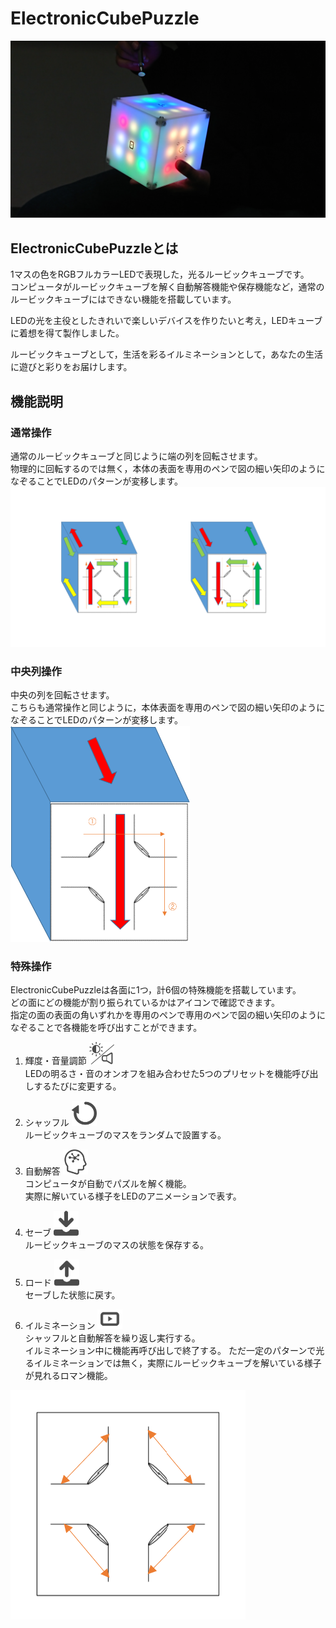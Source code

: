 # ElectronicCubePuzzle
![ElectronicCubePuzzle](./image/ECP.jpg)
## ElectronicCubePuzzleとは
1マスの色をRGBフルカラーLEDで表現した，光るルービックキューブです。  
コンピュータがルービックキューブを解く自動解答機能や保存機能など，通常のルービックキューブにはできない機能を搭載しています。

LEDの光を主役としたきれいで楽しいデバイスを作りたいと考え，LEDキューブに着想を得て製作しました。

ルービックキューブとして，生活を彩るイルミネーションとして，あなたの生活に遊びと彩りをお届けします。
## 機能説明
### 通常操作
通常のルービックキューブと同じように端の列を回転させます。  
物理的に回転するのでは無く，本体の表面を専用のペンで図の細い矢印のようになぞることでLEDのパターンが変移します。  
![basic_operation](./image/basic_operation.png)  
### 中央列操作
中央の列を回転させます。  
こちらも通常操作と同じように，本体表面を専用のペンで図の細い矢印のようになぞることでLEDのパターンが変移します。  
![center_operarion](./image/center_operarion.png)  
### 特殊操作
ElectronicCubePuzzleは各面に1つ，計6個の特殊機能を搭載しています。  
どの面にどの機能が割り振られているかはアイコンで確認できます。   
指定の面の表面の角いずれかを専用のペンで専用のペンで図の細い矢印のようになぞることで各機能を呼び出すことができます。 

1. 輝度・音量調節   <img src="./image/BrightnessVolume.png" width="40">  
LEDの明るさ・音のオンオフを組み合わせた5つのプリセットを機能呼び出しするたびに変更する。

2. シャッフル       <img src="./image/shuffle.png" width="40">  
ルービックキューブのマスをランダムで設置する。

3. 自動解答         <img src="./image/AutomaticAnswer.png" width="40">  
コンピュータが自動でパズルを解く機能。  
実際に解いている様子をLEDのアニメーションで表す。

4. セーブ           <img src="./image/save.png" width="40">  
ルービックキューブのマスの状態を保存する。

5. ロード           <img src="./image/load.png" width="40">  
セーブした状態に戻す。

6. イルミネーション <img src="./image/illumination.png" width="40">  
シャッフルと自動解答を繰り返し実行する。  
イルミネーション中に機能再呼び出しで終了する。
ただ一定のパターンで光るイルミネーションでは無く，実際にルービックキューブを解いている様子が見れるロマン機能。

![special_operation](./image/special_operation.png)
